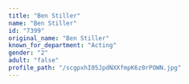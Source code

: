 ```yaml
---
title: "Ben Stiller"
name: "Ben Stiller"
id: "7399"
original_name: "Ben Stiller"
known_for_department: "Acting"
gender: "2"
adult: "false"
profile_path: "/scgpxhI05JpdNXXfmpK6z0rPOWN.jpg"
---
```

